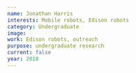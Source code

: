 ```yaml
---
name: Jonathan Harris
interests: Mobile robots, Edison robots
category: Undergraduate
image: 
work: Edison robots, outreach
purpose: undergraduate research
current: false
year: 2018
---
```

